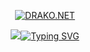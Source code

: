 <p align="center">
  <a href="https://github.com/Drako-Network">
    <img src="https://cdn.glitch.global/bfc8e59c-ce29-462e-aa76-c3cf78954c36/IMG_3305.png?v=1733433355435" alt="DRAKO.NET" /></a>
</p>

<p align="center">
  <!-- Typing SVG by DenverCoder1 - https://github.com/DenverCoder1/readme-typing-svg -->
  <a href="https://github.com/DenverCoder1/readme-typing-svg">
    <img src="<a href="https://git.io/typing-svg"><img src="https://readme-typing-svg.herokuapp.com?font=Fira+Code&pause=1000&color=F70000&random=false&width=435&lines=Welcome+And+Hello!+I+am+Maik+Arcade" alt="Typing SVG" /></a>
</p>


